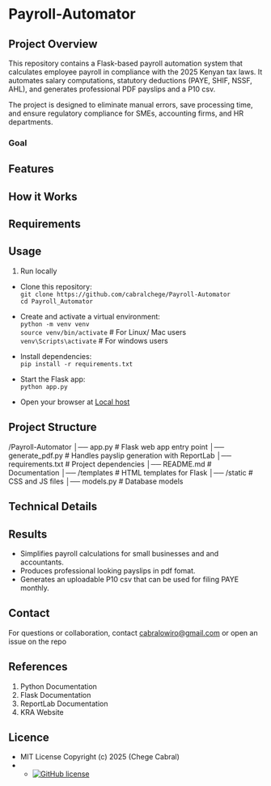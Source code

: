 # Payroll-Automator
## Project Overview
This repository contains a Flask-based payroll automation system that calculates employee payroll in compliance with the 2025 Kenyan tax laws. It automates salary computations, statutory deductions (PAYE, SHIF, NSSF, AHL), and generates professional PDF payslips and a P10 csv.

The project is designed to eliminate manual errors, save processing time, and ensure regulatory compliance for SMEs, accounting firms, and HR departments.
### Goal


## Features

## How it Works


## Requirements


## Usage
1. Run locally
 - Clone this repository:  
   ```git clone https://github.com/cabralchege/Payroll-Automator```  
   ```cd Payroll_Automator```  

 - Create and activate a virtual environment:  
  ```python -m venv venv```  
  ```source venv/bin/activate``` # For Linux/ Mac users  
  ```venv\Scripts\activate```    # For windows users  

  - Install dependencies:  
  ```pip install -r requirements.txt```  

  - Start the Flask app:  
  ```python app.py```  

  - Open your browser at [Local host](http://127.0.0.1:5000)  
## Project Structure
/Payroll-Automator
│── app.py              # Flask web app entry point
│── generate_pdf.py     # Handles payslip generation with ReportLab
│── requirements.txt    # Project dependencies
│── README.md           # Documentation
│── /templates          # HTML templates for Flask
│── /static             # CSS and JS files
│── models.py           # Database models

## Technical Details


## Results
- Simplifies payroll calculations for small businesses and and accountants.
- Produces professional looking payslips in pdf fomat.
- Generates an uploadable P10 csv that can be used for filing PAYE monthly.

## Contact
For questions or collaboration, contact cabralowiro@gmail.com or open an issue on the repo

## References
1. Python Documentation
2. Flask Documentation
3. ReportLab Documentation
4. KRA Website

## Licence
- MIT License Copyright (c) 2025 (Chege Cabral)
- - [![GitHub license](https://img.shields.io/github/license/Naereen/StrapDown.js.svg)](https://github.com/Naereen/StrapDown.js/blob/master/LICENSE)

